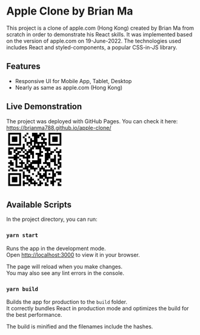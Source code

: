 # Apple Clone by Brian Ma

This project is a clone of apple.com (Hong Kong) created by Brian Ma from scratch in order to demonstrate his React skills. It was implemented based on the version of apple.com on 19-June-2022.
The technologies used includes React and styled-components, a popular CSS-in-JS library.

## Features
* Responsive UI for Mobile App, Tablet, Desktop
* Nearly as same as apple.com (Hong Kong)

## Live Demonstration
The project was deployed with GitHub Pages. You can check it here:\
https://brianma788.github.io/apple-clone/<br/>
<img src="https://github.com/BrianMa788/apple-clone/blob/dev/public/apple-clone-pj-url.png?raw=true" height="150px"  width="150px"/>

## Available Scripts

In the project directory, you can run:

### `yarn start`

Runs the app in the development mode.\
Open [http://localhost:3000](http://localhost:3000) to view it in your browser.

The page will reload when you make changes.\
You may also see any lint errors in the console.

### `yarn build`

Builds the app for production to the `build` folder.\
It correctly bundles React in production mode and optimizes the build for the best performance.

The build is minified and the filenames include the hashes.